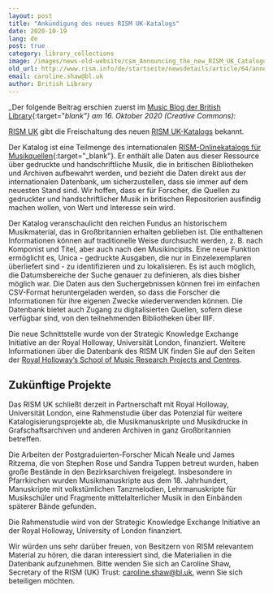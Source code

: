 ```yaml
---
layout: post
title: "Ankündigung des neues RISM UK-Katalogs"
date: 2020-10-19
lang: de
post: true
category: library_collections
image: /images/news-old-website/csm_Announcing_the_new_RISM_UK_Catalogue_8cfc511743.jpg
old_url: http://www.rism.info/de/startseite/newsdetails/article/64/announcing-the-new-rism-uk-catalogue.html?tx_ttnews[year]=2020&tx_ttnews[month]=07&cHash=f057f65816115bc6b9df59d6a2107ebf
email: caroline.shaw@bl.uk
author: British Library
---
```



_Der folgende Beitrag erschien zuerst im [Music Blog der British Library](https://blogs.bl.uk/music/2020/10/announcing-the-new-rism-uk-catalogue.html){:target="_blank"} am 16. Oktober 2020 (Creative Commons):_

[RISM UK](http://rism.org.uk/) gibt die Freischaltung des neuen [RISM UK-Katalogs](http://uk.rism-ch.org/catalog) bekannt.

Der Katalog ist eine Teilmenge des internationalen [RISM-Onlinekatalogs für Musikquellen](http://www.rism.info/home.html){:target="_blank"}. Er enthält alle Daten aus dieser Ressource über gedruckte und handschriftliche Musik, die in britischen Bibliotheken und Archiven aufbewahrt werden, und bezieht die Daten direkt aus der internationalen Datenbank, um sicherzustellen, dass sie immer auf dem neuesten Stand sind. Wir hoffen, dass er für Forscher, die Quellen zu gedruckter und handschriftlicher Musik in britischen Repositorien ausfindig machen wollen, von Wert und Interesse sein wird.

Der Katalog veranschaulicht den reichen Fundus an historischem Musikmaterial, das in Großbritannien erhalten geblieben ist. Die enthaltenen Informationen können auf traditionelle Weise durchsucht werden, z. B. nach Komponist und Titel, aber auch nach den Musikincipits. Eine neue Funktion ermöglicht es, Unica - gedruckte Ausgaben, die nur in Einzelexemplaren überliefert sind - zu identifizieren und zu lokalisieren. Es ist auch möglich, die Datumsbereiche der Suche genauer zu definieren, als dies bisher möglich war. Die Daten aus den Suchergebnissen können frei im einfachen CSV-Format heruntergeladen werden, so dass die Forscher die Informationen für ihre eigenen Zwecke wiederverwenden können. Die Datenbank bietet auch Zugang zu digitalisierten Quellen, sofern diese verfügbar sind, von den teilnehmenden Bibliotheken über IIIF.

Die neue Schnittstelle wurde von der Strategic Knowledge Exchange Initiative an der Royal Holloway, Universität London, finanziert. Weitere Informationen über die Datenbank des RISM UK finden Sie auf den Seiten der [Royal Holloway’s School of Music Research Projects and Centres](https://royalholloway.ac.uk/research-and-teaching/departments-and-schools/music/research/research-projects-and-centres/rism-uk-database/).

## Zukünftige Projekte

Das RISM UK schließt derzeit in Partnerschaft mit Royal Holloway, Universität London, eine Rahmenstudie über das Potenzial für weitere Katalogisierungsprojekte ab, die Musikmanuskripte und Musikdrucke in Grafschaftsarchiven und anderen Archiven in ganz Großbritannien betreffen.

Die Arbeiten der Postgraduierten-Forscher Micah Neale und James Ritzema, die von Stephen Rose und Sandra Tuppen betreut wurden, haben große Bestände in den Bezirksarchiven freigelegt. Insbesondere in Pfarrkirchen wurden Musikmanuskripte aus dem 18. Jahrhundert, Manuskripte mit volkstümlichen Tanzmelodien, Lehrmanuskripte für Musikschüler und Fragmente mittelalterlicher Musik in den Einbänden späterer Bände gefunden.

Die Rahmenstudie wird von der Strategic Knowledge Exchange Initiative an der Royal Holloway, University of London finanziert.

Wir würden uns sehr darüber freuen, von Besitzern von RISM relevantem Material zu hören, die daran interessiert sind, die Materialien in die Datenbank aufzunehmen. Bitte wenden Sie sich an Caroline Shaw, Secretary of the RISM (UK) Trust: [caroline.shaw@bl.uk](mailto:caroline.shaw@bl.uk "Opens window for sending email"), wenn Sie sich beteiligen möchten.

